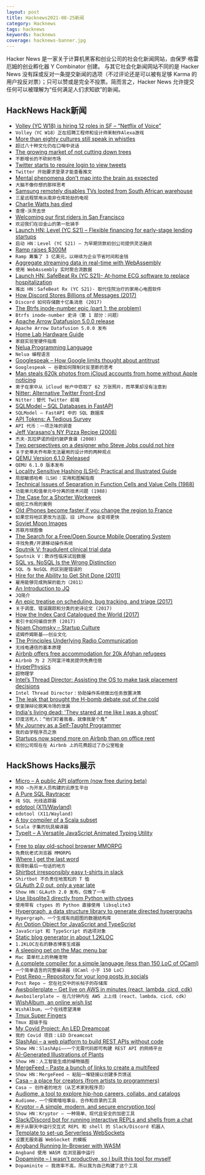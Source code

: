 ```yaml
---
layout: post
title: Hacknews2021-08-25新闻
category: Hacknews
tags: hacknews
keywords: hacknews
coverage: hacknews-banner.jpg
---
```


Hacker News 是一家关于计算机黑客和创业公司的社会化新闻网站，由保罗·格雷厄姆的创业孵化器 Y Combinator 创建。
与其它社会化新闻网站不同的是 Hacker News 没有踩或反对一条提交新闻的选项（不过评论还是可以被有足够 Karma 的用户投反对票）；只可以赞或是完全不投票。简而言之，Hacker News 允许提交任何可以被理解为“任何满足人们求知欲”的新闻。

## HackNews Hack新闻


- [Volley (YC W18) is hiring 12 roles in SF – “Netflix of Voice”](https://jobs.lever.co/volleythat)
- `Volley（YC W18）正在招聘工程师和设计师来制作Alexa游戏`
- [More than eighty cultures still speak in whistles](https://www.smithsonianmag.com/science-nature/studying-whistled-languages-180978484/)
- `超过八十种文化仍在口哨中说话`
- [The growing market of not cutting down trees](https://www.wsj.com/podcasts/the-journal/the-growing-market-of-not-cutting-down-trees/5e0b4e3d-f26e-42cf-94e8-acaab805a65a)
- `不断增长的不砍树市场`
- [Twitter starts to require login to view tweets](https://www.reddit.com/r/DataHoarder/comments/pa6dra/twitter_starts_to_require_login_to_view_tweets/)
- `Twitter 开始要求登录才能查看推文`
- [Mental phenomena don’t map into the brain as expected](https://www.quantamagazine.org/mental-phenomena-dont-map-into-the-brain-as-expected-20210824/)
- `大脑不像你想的那样思考`
- [Samsung remotely disables TVs looted from South African warehouse](https://news.samsung.com/za/samsung-supports-retailers-affected-by-looting-with-innovative-television-block-function)
- `三星远程禁用从南非仓库抢劫的电视`
- [Charlie Watts has died](https://www.bbc.com/news/entertainment-arts-58316842)
- `查理·沃茨去世`
- [Welcoming our first riders in San Francisco](https://blog.waymo.com/2021/08/welcoming-our-first-riders-in-san.html)
- `欢迎我们在旧金山的第一批骑手`
- [Launch HN: Level (YC S21) – Flexible financing for early-stage lending startups](item?id=28292078)
- `启动 HN：Level (YC S21) – 为早期贷款初创公司提供灵活融资`
- [Ramp raises $300M](https://ramp.com/blog/ramp-finance-automation-platform)
- `Ramp 筹集了 3 亿美元，以继续为企业节省时间和金钱`
- [Aggregate streaming data in real-time with WebAssembly](https://infinyon.com/blog/2021/08/smartstream-aggregates)
- `使用 WebAssembly 实时聚合流数据`
- [Launch HN: SafeBeat Rx (YC S21)- At-home ECG software to replace hospitalization](item?id=28292206)
- `推出 HN：SafeBeat Rx (YC S21)- 取代住院治疗的家用心电图软件`
- [How Discord Stores Billions of Messages (2017)](https://blog.discord.com/how-discord-stores-billions-of-messages-7fa6ec7ee4c7)
- `Discord 如何存储数十亿条消息 (2017)`
- [The Btrfs inode-number epic (part 1: the problem)](https://lwn.net/SubscriberLink/866582/26cfffcd133815e3/)
- `Btrfs inode-number 史诗（第 1 部分：问题）`
- [Apache Arrow Datafusion 5.0.0 release](https://arrow.apache.org/blog/2021/08/18/datafusion-5.0.0/)
- `Apache Arrow Datafusion 5.0.0 发布`
- [Home Lab Hardware Guide](https://haydenjames.io/home-lab-beginners)
- `家庭实验室硬件指南`
- [Nelua Programming Language](https://nelua.io/)
- `Nelua 编程语言`
- [Googlespeak – How Google limits thought about antitrust](https://zyppy.com/googlespeak/)
- `Googlespeak – 谷歌如何限制对反垄断的思考`
- [Man steals 620k photos from iCloud accounts from home without Apple noticing](https://www.latimes.com/california/story/2021-08-23/icloud-photo-theft-nude-women)
- `男子在家中从 iCloud 帐户中窃取了 62 万张照片，而苹果却没有注意到`
- [Nitter: Alternative Twitter Front-End](https://github.com/zedeus/nitter)
- `Nitter：替代 Twitter 前端`
- [SQLModel – SQL Databases in FastAPI](https://github.com/tiangolo/sqlmodel)
- `SQLModel – FastAPI 中的 SQL 数据库`
- [API Tokens: A Tedious Survey](https://fly.io/blog/api-tokens-a-tedious-survey/)
- `API 代币：一项乏味的调查`
- [Jeff Varasano's NY Pizza Recipe (2008)](http://www.varasanos.com/pizzarecipe.htm)
- `杰夫·瓦拉萨诺的纽约披萨食谱 (2008)`
- [Two perspectives on a designer who Steve Jobs could not hire](https://www.arun.is/blog/richard-sapper/)
- `关于史蒂夫乔布斯无法雇用的设计师的两种观点`
- [QEMU Version 6.1.0 Released](https://www.qemu.org/2021/08/24/qemu-6-1-0/)
- `QEMU 6.1.0 版本发布`
- [Locality Sensitive Hashing (LSH): Practical and Illustrated Guide](https://www.pinecone.io/learn/locality-sensitive-hashing/)
- `局部敏感哈希（LSH）：实用和图解指南`
- [Technical Issues of Separation in Function Cells and Value Cells (1988)](http://www.nhplace.com/kent/Papers/Technical-Issues.html)
- `功能单元和值单元中分离的技术问题 (1988)`
- [The Case for a Shorter Workweek](https://www.bbc.com/worklife/article/20210819-the-case-for-a-shorter-workweek)
- `缩短工作周的案例`
- [Old iPhones become faster if you change the region to France](https://www.gizchina.com/2021/08/23/old-iphones-become-faster-if-you-change-the-region-to-france/)
- `如果您将地区更改为法国，旧 iPhone 会变得更快`
- [Soviet Moon Images](http://mentallandscape.com/C_CatalogMoon.htm)
- `苏联月球图像`
- [The Search for a Free/Open Source Mobile Operating System](https://blog.emacsen.net/blog/2021/08/23/floss-mobile-os-aug-2021/)
- `寻找免费/开源移动操作系统`
- [Sputnik V: fraudulent clinical trial data](https://forbetterscience.com/2021/08/24/sputnik-v-fraudulent-халтура/)
- `Sputnik V：欺诈性临床试验数据`
- [SQL vs. NoSQL Is the Wrong Distinction](https://www.softwareatscale.dev/p/sql-vs-nosql-is-the-wrong-distinction)
- `SQL 与 NoSQL 的区别是错误的`
- [Hire for the Ability to Get Shit Done (2011)](http://blog.eladgil.com/2011/09/hire-for-ability-to-get-shit-done.html)
- `雇用能够完成狗屎的能力（2011）`
- [An Introduction to JQ](https://earthly.dev/blog/jq-select/)
- `JQ简介`
- [An epic treatise on scheduling, bug tracking, and triage (2017)](https://apenwarr.ca/log/20171213)
- `关于调度、错误跟踪和分类的史诗论文 (2017)`
- [How the Index Card Catalogued the World (2017)](https://www.theatlantic.com/technology/archive/2017/12/how-the-index-card-catalogued-the-world/547271/)
- `索引卡如何编目世界 (2017)`
- [Noam Chomsky – Startup Culture](https://www.youtube.com/watch?v=6jhwA1vLEpU)
- `诺姆乔姆斯基——创业文化`
- [The Principles Underlying Radio Communication](https://archive.org/details/principlesunderl00unitrich)
- `无线电通信的基本原理`
- [Airbnb offers free accommodation for 20k Afghan refugees](https://www.bbc.com/news/business-58315378)
- `Airbnb 为 2 万阿富汗难民提供免费住宿`
- [HyperPhysics](http://hyperphysics.phy-astr.gsu.edu/hbase/index.html)
- `超物理学`
- [Intel’s Thread Director: Assisting the OS to make task placement decisions](https://www.anandtech.com/show/16881/a-deep-dive-into-intels-alder-lake-microarchitectures/2)
- `Intel Thread Director：协助操作系统做出任务放置决策`
- [The leak that brought the H-bomb debate out of the cold](http://blog.nuclearsecrecy.com/2021/06/14/the-leak-that-brought-the-h-bomb-debate-out-of-the-cold/)
- `使氢弹辩论脱离冷场的泄漏`
- [India's living dead: 'They stared at me like I was a ghost'](https://www.bbc.com/news/stories-58259497)
- `印度活死人：“他们盯着我看，就像我是个鬼”`
- [My Journey as a Self-Taught Programmer](https://blog.octachart.com/my-journey-as-a-self-taught-programmer)
- `我的自学程序员之旅`
- [Startups now spend more on Airbnb than on office rent](https://skift.com/2021/08/20/startups-now-spend-more-on-airbnb-than-rent-for-offices/)
- `初创公司现在在 Airbnb 上的花费超过了办公室租金`


## HackShows Hacks展示

- [ Micro – A public API platform (now free during beta)](https://m3o.com)
- `M3O –为开发人员构建的云原生平台`
- [ A Pure SQL Raytracer](https://github.com/chunky/sqlraytracer)
- `纯 SQL 光线追踪器`
- [ edotool (X11/Wayland)](item?id=28260008)
- `edotool (X11/Wayland)`
- [ A toy compiler of a Scala subset](https://mykolav.github.io/coollang-2020-fs/)
- `Scala 子集的玩具编译器`
- [ TypeIt – A Versatile JavaScript Animated Typing Utility](https://typeitjs.com)
- `一`
- [ Free to play old-school browser MMORPG](https://data.mo.ee/loader.html)
- `免费玩老式浏览器 MMORPG`
- [ Where I get the last word](https://nehachat.vercel.app/View)
- `我得到最后一句话的地方`
- [ Shirtbot irresponsibly easy t-shirts in slack](https://www.staycaffeinated.com/shirtbot/)
- `Shirtbot 不负责任地宽松的 T 恤`
- [ GLAuth 2.0 out, only a year late](https://glauth.github.io/)
- `Show HN：GLAuth 2.0 发布，仅晚了一年`
- [ Use libsqlite3 directly from Python with ctypes](https://gist.github.com/michalc/a3147997e21665896836e0f4157975cb)
- `使用带有 ctypes 的 Python 直接使用 libsqlite3`
- [ Hypergraph, a data structure library to generate directed hypergraphs](https://github.com/yamafaktory/hypergraph)
- `Hypergraph，一个生成有向超图的数据结构库`
- [ An Option Object for JavaScript and TypeScript](https://www.github.com/sbernheim4/excoptional)
- `JavaScript 和 TypeScript 的选项对象`
- [ Static blog generator in about 1.2KLOC](http://johnbokma.com/articles/tumblelog/)
- `1.2KLOC左右的静态博客生成器`
- [ A sleeping pet on the Mac menu bar](https://apps.apple.com/jp/app/petbar-a-pet-on-your-menu-bar/id1580266242?l=en&mt=12)
- `Mac 菜单栏上的熟睡宠物`
- [ A complete compiler for a simple language (less than 150 LoC of OCaml)](https://gist.github.com/p4bl0-/9f4e950e6c06fbba7e168097d89b0e46)
- `一个简单语言的完整编译器（OCaml 小于 150 LoC）`
- [ Post Repo – Repository for your long posts in socials](https://pstrp.com/)
- `Post Repo – 您在社交中的长帖子的存储库`
- [ Awsboilerplate – Get live on AWS in minutes (react, lambda, cicd, cdk)](https://github.com/geod/awsboilerplate)
- `Awsboilerplate – 在几分钟内在 AWS 上上线（react、lambda、cicd、cdk）`
- [ WishAlbum, an online wish list](https://wishalbum.com)
- `WishAlbum，一个在线愿望清单`
- [ Tmux Super Fingers](https://github.com/artemave/tmux_super_fingers)
- `Tmux 超级手指`
- [ My Covid Project: An LED Dreamcoat](https://www.youtube.com/watch?v=ZWzdUJsAMa4)
- `我的 Covid 项目：LED Dreamcoat`
- [ SlashApi – a web platform to build REST APIs without code](https://slashapi.com/)
- `Show HN：SlashApi——一个无需代码即可构建 REST API 的网络平台`
- [ AI-Generated Illustrations of Plants](https://www.easyzoom.com/imageaccess/2128f27845ed4921b3143004dc550c3e)
- `Show HN：人工智能生成的植物插图`
- [ MergeFeed – Paste a bunch of links to create a multifeed](https://mergefeed.net/)
- `Show HN：MergeFeed – 粘贴一堆链接以创建多页馈送`
- [ Casa – a place for creators (from artists to programmers)](item?id=28287850)
- `Casa – 创作者的地方（从艺术家到程序员）`
- [ Audiome, a tool to explore hip-hop careers, collabs, and catalogs](https://www.audiome.io)
- `Audiome，一个探索嘻哈事业、合作和目录的工具`
- [ Kryptor – A simple, modern, and secure encryption tool](https://www.kryptor.co.uk/)
- `Show HN：Kryptor – 一种简单、现代且安全的加密工具`
- [ Slack/Discord bot for running interactive REPLs and shells from a chat](https://github.com/binwiederhier/replbot)
- `用于从聊天中运行交互式 REPL 和 shell 的 Slack/Discord 机器人`
- [ Template to set-up Serverless WebSockets](https://github.com/rlingineni/serverless-websockets-template)
- `设置无服务器 WebSocket 的模板`
- [ Angband Running In-Browser with WASM](https://ridiculousfish.com/blog/posts/shelob-angband-in-wasm.html)
- `Angband 使用 WASM 在浏览器中运行`
- [ Dopaminite – I wasn't productive, so I built this tool for myself](https://www.reddit.com/r/productivity/comments/p1vpap/i_wasnt_productive_so_i_built_this_tool_for_myself/)
- `Dopaminite – 我效率不高，所以我为自己构建了这个工具`

